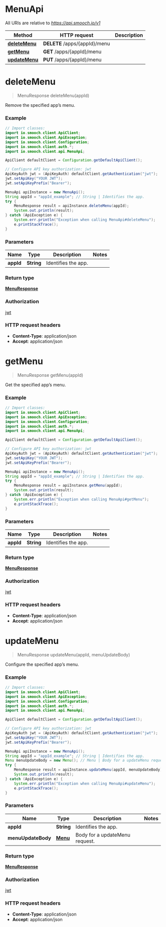 # MenuApi

All URIs are relative to *https://api.smooch.io/v1*

Method | HTTP request | Description
------------- | ------------- | -------------
[**deleteMenu**](MenuApi.md#deleteMenu) | **DELETE** /apps/{appId}/menu | 
[**getMenu**](MenuApi.md#getMenu) | **GET** /apps/{appId}/menu | 
[**updateMenu**](MenuApi.md#updateMenu) | **PUT** /apps/{appId}/menu | 


<a name="deleteMenu"></a>
# **deleteMenu**
> MenuResponse deleteMenu(appId)



Remove the specified app’s menu.

### Example
```java
// Import classes:
import io.smooch.client.ApiClient;
import io.smooch.client.ApiException;
import io.smooch.client.Configuration;
import io.smooch.client.auth.*;
import io.smooch.client.api.MenuApi;

ApiClient defaultClient = Configuration.getDefaultApiClient();

// Configure API key authorization: jwt
ApiKeyAuth jwt = (ApiKeyAuth) defaultClient.getAuthentication("jwt");
jwt.setApiKey("YOUR JWT");
jwt.setApiKeyPrefix("Bearer");

MenuApi apiInstance = new MenuApi();
String appId = "appId_example"; // String | Identifies the app.
try {
    MenuResponse result = apiInstance.deleteMenu(appId);
    System.out.println(result);
} catch (ApiException e) {
    System.err.println("Exception when calling MenuApi#deleteMenu");
    e.printStackTrace();
}
```

### Parameters

Name | Type | Description  | Notes
------------- | ------------- | ------------- | -------------
 **appId** | **String**| Identifies the app. |

### Return type

[**MenuResponse**](MenuResponse.md)

### Authorization

[jwt](../README.md#jwt)

### HTTP request headers

 - **Content-Type**: application/json
 - **Accept**: application/json

<a name="getMenu"></a>
# **getMenu**
> MenuResponse getMenu(appId)



Get the specified app’s menu.

### Example
```java
// Import classes:
import io.smooch.client.ApiClient;
import io.smooch.client.ApiException;
import io.smooch.client.Configuration;
import io.smooch.client.auth.*;
import io.smooch.client.api.MenuApi;

ApiClient defaultClient = Configuration.getDefaultApiClient();

// Configure API key authorization: jwt
ApiKeyAuth jwt = (ApiKeyAuth) defaultClient.getAuthentication("jwt");
jwt.setApiKey("YOUR JWT");
jwt.setApiKeyPrefix("Bearer");

MenuApi apiInstance = new MenuApi();
String appId = "appId_example"; // String | Identifies the app.
try {
    MenuResponse result = apiInstance.getMenu(appId);
    System.out.println(result);
} catch (ApiException e) {
    System.err.println("Exception when calling MenuApi#getMenu");
    e.printStackTrace();
}
```

### Parameters

Name | Type | Description  | Notes
------------- | ------------- | ------------- | -------------
 **appId** | **String**| Identifies the app. |

### Return type

[**MenuResponse**](MenuResponse.md)

### Authorization

[jwt](../README.md#jwt)

### HTTP request headers

 - **Content-Type**: application/json
 - **Accept**: application/json

<a name="updateMenu"></a>
# **updateMenu**
> MenuResponse updateMenu(appId, menuUpdateBody)



Configure the specified app’s menu.

### Example
```java
// Import classes:
import io.smooch.client.ApiClient;
import io.smooch.client.ApiException;
import io.smooch.client.Configuration;
import io.smooch.client.auth.*;
import io.smooch.client.api.MenuApi;

ApiClient defaultClient = Configuration.getDefaultApiClient();

// Configure API key authorization: jwt
ApiKeyAuth jwt = (ApiKeyAuth) defaultClient.getAuthentication("jwt");
jwt.setApiKey("YOUR JWT");
jwt.setApiKeyPrefix("Bearer");

MenuApi apiInstance = new MenuApi();
String appId = "appId_example"; // String | Identifies the app.
Menu menuUpdateBody = new Menu(); // Menu | Body for a updateMenu request.
try {
    MenuResponse result = apiInstance.updateMenu(appId, menuUpdateBody);
    System.out.println(result);
} catch (ApiException e) {
    System.err.println("Exception when calling MenuApi#updateMenu");
    e.printStackTrace();
}
```

### Parameters

Name | Type | Description  | Notes
------------- | ------------- | ------------- | -------------
 **appId** | **String**| Identifies the app. |
 **menuUpdateBody** | [**Menu**](Menu.md)| Body for a updateMenu request. |

### Return type

[**MenuResponse**](MenuResponse.md)

### Authorization

[jwt](../README.md#jwt)

### HTTP request headers

 - **Content-Type**: application/json
 - **Accept**: application/json

